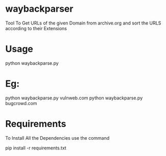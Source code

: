 # waybackparser

Tool To Get URLs of the given Domain from archive.org and sort the URLS according to their Extensions

# Usage

python waybackparse.py <domain>

# Eg:

python waybackparse.py vulnweb.com
python waybackparse.py bugcrowd.com

# Requirements

To Install All the Dependencies use the command 

pip install -r requirements.txt
